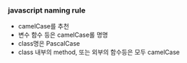 ### javascript naming rule
- camelCase를 추천
- 변수 함수 등은 camelCase롤 명명
- class명은 PascalCase
- class 내부의 method, 또는 외부의 함수등은 모두 camelCase